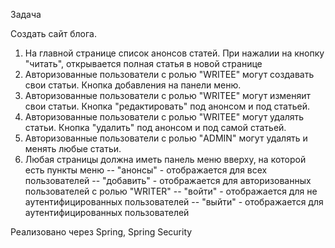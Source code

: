 Задача

Создать сайт блога.

1. На главной странице список анонсов статей. При нажалии на кнопку "читать", открывается полная статья в новой странице
2. Авторизованные пользователи с ролью "WRITEE" могут создавать свои статьи. Кнопка добавления на панели меню.
3. Авторизованные пользователи с ролью "WRITEE" могут изменяит свои статьи. 
Кнопка "редактировать" под анонсом и под статьей.
4. Авторизованные пользователи с ролью "WRITEE" могут удалять статьи. Кнопка "удалить" под анонсом и под самой статьей.
5. Авторизованные пользователи с ролью "ADMIN" могут удалять и менять любые статьи.
6. Любая страницы должна иметь панель меню вверху, на которой есть пункты меню
-- "анонсы" - отображается для всех пользователей
-- "добавить" - отображается для авторизованных пользователей с ролью "WRITER"
-- "войти" - отображается для не аутентифицированных пользователей
-- "выйти" - отображается для аутентифицированных пользователей


Реализовано через Spring, Spring Security
